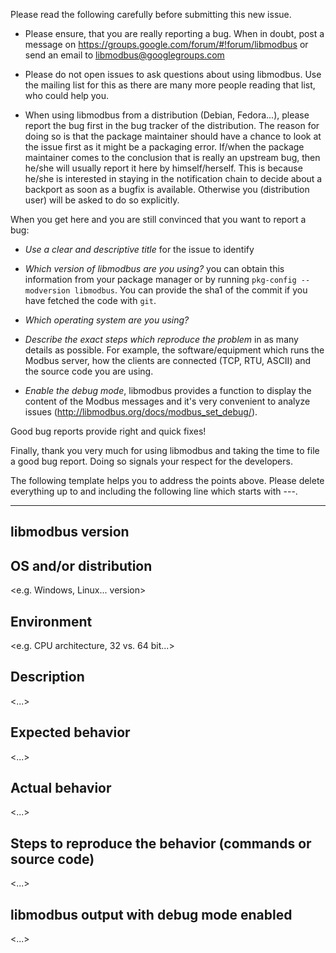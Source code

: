 Please read the following carefully before submitting this new issue.

- Please ensure, that you are really reporting a bug. When in doubt, post a
  message on <https://groups.google.com/forum/#!forum/libmodbus> or send an
  email to libmodbus@googlegroups.com

- Please do not open issues to ask questions about using libmodbus. Use the
  mailing list for this as there are many more people reading that list, who
  could help you.

- When using libmodbus from a distribution (Debian, Fedora...), please report
  the bug first in the bug tracker of the distribution. The reason for doing so
  is that the package maintainer should have a chance to look at the issue first
  as it might be a packaging error. If/when the package maintainer comes to the
  conclusion that is really an upstream bug, then he/she will usually report it
  here by himself/herself. This is because he/she is interested in staying in
  the notification chain to decide about a backport as soon as a bugfix is
  available. Otherwise you (distribution user) will be asked to do so
  explicitly.

When you get here and you are still convinced that you want to report a bug:

- *Use a clear and descriptive title* for the issue to identify

- *Which version of libmodbus are you using?* you can obtain this information
   from your package manager or by running `pkg-config --modversion libmodbus`.
   You can provide the sha1 of the commit if you have fetched the code with `git`.

- *Which operating system are you using?*

- *Describe the exact steps which reproduce the problem* in as many details as
   possible. For example, the software/equipment which runs the Modbus server, how
   the clients are connected (TCP, RTU, ASCII) and the source code you are using.

- *Enable the debug mode*, libmodbus provides a function to display the content
   of the Modbus messages and it's very convenient to analyze issues
   (<http://libmodbus.org/docs/modbus_set_debug/>).

Good bug reports provide right and quick fixes!

Finally, thank you very much for using libmodbus and taking the time to
file a good bug report. Doing so signals your respect for the developers.

The following template helps you to address the points above. Please delete
everything up to and including the following line which starts with ---.

---

## libmodbus version

  <libmodbus version or sha1 of the latest commit>

## OS and/or distribution

  <e.g. Windows, Linux... version>

## Environment

  <e.g. CPU architecture, 32 vs. 64 bit...>

## Description

  <...>

## Expected behavior

  <...>

## Actual behavior

  <...>

## Steps to reproduce the behavior (commands or source code)

  <...>

## libmodbus output with debug mode enabled

  <...>
